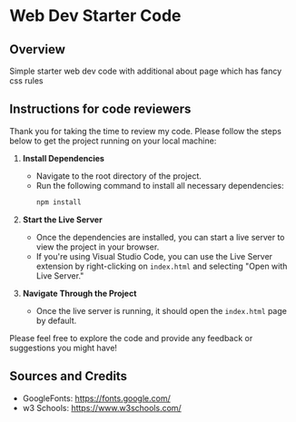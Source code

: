 # Web Dev Starter Code

## Overview

Simple starter web dev code with additional about page which has fancy css rules

## Instructions for code reviewers

Thank you for taking the time to review my code. Please follow the steps below to get the project running on your local machine:

1. **Install Dependencies**

   - Navigate to the root directory of the project.
   - Run the following command to install all necessary dependencies:
     ```bash
     npm install
     ```

2. **Start the Live Server**

   - Once the dependencies are installed, you can start a live server to view the project in your browser.
   - If you're using Visual Studio Code, you can use the Live Server extension by right-clicking on `index.html` and selecting "Open with Live Server."

3. **Navigate Through the Project**
   - Once the live server is running, it should open the `index.html` page by default.

Please feel free to explore the code and provide any feedback or suggestions you might have!

## Sources and Credits

- GoogleFonts: https://fonts.google.com/
- w3 Schools: https://www.w3schools.com/
